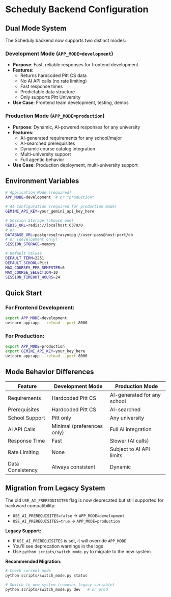 # Scheduly Backend Configuration

## Dual Mode System

The Scheduly backend now supports two distinct modes:

### Development Mode (`APP_MODE=development`)
- **Purpose**: Fast, reliable responses for frontend development
- **Features**:
  - Returns hardcoded Pitt CS data
  - No AI API calls (no rate limiting)
  - Fast response times
  - Predictable data structure
  - Only supports Pitt University
- **Use Case**: Frontend team development, testing, demos

### Production Mode (`APP_MODE=production`)
- **Purpose**: Dynamic, AI-powered responses for any university
- **Features**:
  - AI-generated requirements for any school/major
  - AI-searched prerequisites
  - Dynamic course catalog integration
  - Multi-university support
  - Full agentic behavior
- **Use Case**: Production deployment, multi-university support

## Environment Variables

```bash
# Application Mode (required)
APP_MODE=development  # or "production"

# AI Configuration (required for production mode)
GEMINI_API_KEY=your_gemini_api_key_here

# Session Storage (choose one)
REDIS_URL=redis://localhost:6379/0
# or
DATABASE_URL=postgresql+asyncpg://user:pass@host:port/db
# or (development only)
SESSION_STORAGE=memory

# Default Values
DEFAULT_TERM=2251
DEFAULT_SCHOOL=Pitt
MAX_COURSES_PER_SEMESTER=6
MAX_COURSE_SELECTION=10
SESSION_TIMEOUT_HOURS=24
```

## Quick Start

### For Frontend Development:
```bash
export APP_MODE=development
uvicorn app:app --reload --port 8000
```

### For Production:
```bash
export APP_MODE=production
export GEMINI_API_KEY=your_key_here
uvicorn app:app --reload --port 8000
```

## Mode Behavior Differences

| Feature | Development Mode | Production Mode |
|---------|------------------|-----------------|
| Requirements | Hardcoded Pitt CS | AI-generated for any school |
| Prerequisites | Hardcoded Pitt CS | AI-searched |
| School Support | Pitt only | Any university |
| AI API Calls | Minimal (preferences only) | Full AI integration |
| Response Time | Fast | Slower (AI calls) |
| Rate Limiting | None | Subject to AI API limits |
| Data Consistency | Always consistent | Dynamic |

## Migration from Legacy System

The old `USE_AI_PREREQUISITES` flag is now deprecated but still supported for backward compatibility:

- `USE_AI_PREREQUISITES=false` → `APP_MODE=development`
- `USE_AI_PREREQUISITES=true` → `APP_MODE=production`

**Legacy Support:**
- If `USE_AI_PREREQUISITES` is set, it will override `APP_MODE`
- You'll see deprecation warnings in the logs
- Use `python scripts/switch_mode.py` to migrate to the new system

**Recommended Migration:**
```bash
# Check current mode
python scripts/switch_mode.py status

# Switch to new system (removes legacy variable)
python scripts/switch_mode.py dev   # or prod
```
